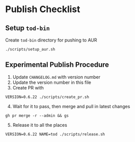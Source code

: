 # Publish Checklist

## Setup `tod-bin`

Create `tod-bin` directory for pushing to AUR

```fish
./scripts/setup_aur.sh
```

## Experimental Publish Procedure

1. Update `CHANGELOG.md` with version number
2. Update the version number in this file
3. Create PR with

```fish
VERSION=0.6.22 ./scripts/create_pr.sh
```

4. Wait for it to pass, then merge and pull in latest changes

```fish
gh pr merge -r --admin && gs
```

5. Release it to all the places

```fish
VERSION=0.6.22 NAME=tod ./scripts/release.sh
```

